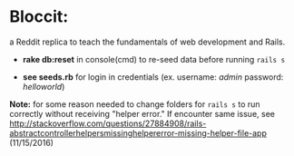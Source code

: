 
Bloccit:  
=============
a Reddit replica to teach the fundamentals of web development and Rails.


* **rake db:reset** in console(cmd) to re-seed data before running `rails s`

* **see seeds.rb** for login in credentials (ex. username: _admin_ password: _helloworld_)

**Note:** for some reason needed to change folders for `rails s` to run correctly without receiving "helper error."  If encounter same issue, see http://stackoverflow.com/questions/27884908/rails-abstractcontrollerhelpersmissinghelpererror-missing-helper-file-app (11/15/2016)
